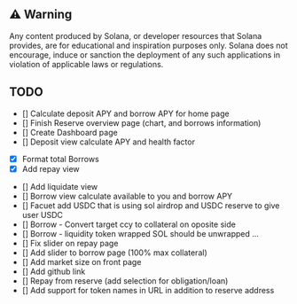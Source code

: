 ## ⚠️ Warning

Any content produced by Solana, or developer resources that Solana provides, are for educational and inspiration purposes only. Solana does not encourage, induce or sanction the deployment of any such applications in violation of applicable laws or regulations.

## TODO

- [] Calculate deposit APY and borrow APY for home page
- [] Finish Reserve overview page (chart, and borrows information)
- [] Create Dashboard page
- [] Deposit view calculate APY and health factor
- [x] Format total Borrows
- [x] Add repay view
- [] Add liquidate view
- [] Borrow view calculate available to you and borrow APY
- [] Facuet add USDC that is using sol airdrop and USDC reserve to give user USDC
- [] Borrow - Convert target ccy to collateral on oposite side
- [] Borrow - liquidity token wrapped SOL should be unwrapped ...
- [] Fix slider on repay page
- [] Add slider to borrow page (100% max collateral)
- [] Add market size on front page
- [] Add github link
- [] Repay from reserve (add selection for obligation/loan)
- [] Add support for token names in URL in addition to reserve address

